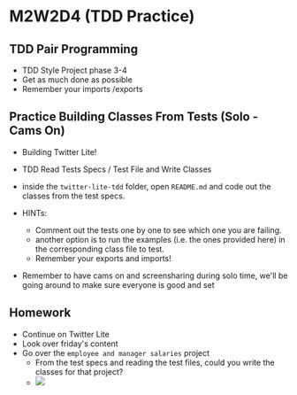 # M2W2D4 (TDD Practice)

## TDD Pair Programming
- TDD Style Project phase 3-4
- Get as much done as possible
- Remember your imports /exports

## Practice Building Classes From Tests (Solo - Cams On)
- Building Twitter Lite!
- TDD Read Tests Specs / Test File and Write Classes

- inside the `twitter-lite-tdd` folder, open `README.md` and code out the classes from the test specs.

- HINTs: 
  - Comment out the tests one by one to see which one you are failing. 
  - another option is to run the examples (i.e. the ones provided here) in the corresponding class file to test.
  - Remember your exports and imports!

- Remember to have cams on and screensharing during solo time, we'll be going around to make sure everyone is good and set

## Homework
- Continue on Twitter Lite
- Look over friday's content
- Go over the `employee and manager salaries` project
  - From the test specs and reading the test files, could you write the classes for that project?
  - ![](https://i.imgur.com/IV03ER9.png)

